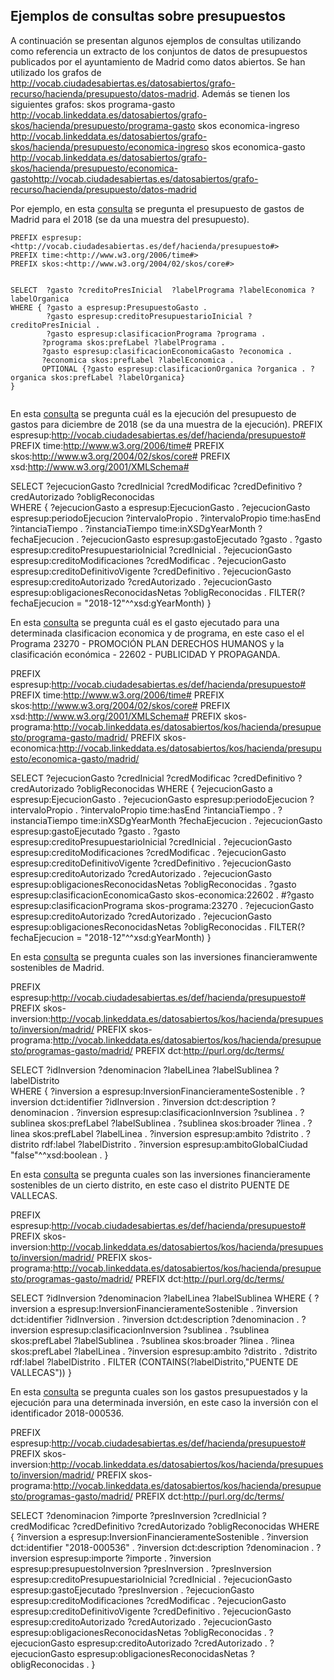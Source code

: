## Ejemplos de consultas sobre presupuestos

A continuación se presentan algunos ejemplos de consultas utilizando como referencia un extracto de los  conjuntos de datos de presupuestos publicados por el ayuntamiento de Madrid como datos abiertos. Se han utilizado los grafos de http://vocab.ciudadesabiertas.es/datosabiertos/grafo-recurso/hacienda/presupuesto/datos-madrid. Además se tienen los siguientes grafos:
skos programa-gasto http://vocab.linkeddata.es/datosabiertos/grafo-skos/hacienda/presupuesto/programa-gasto
skos economica-ingreso http://vocab.linkeddata.es/datosabiertos/grafo-skos/hacienda/presupuesto/economica-ingreso
skos economica-gasto http://vocab.linkeddata.es/datosabiertos/grafo-skos/hacienda/presupuesto/economica-gastohttp://vocab.ciudadesabiertas.es/datosabiertos/grafo-recurso/hacienda/presupuesto/datos-madrid

Por ejemplo, en esta [consulta](http://ciudadesabiertas.linkeddata.es/sparql?default-graph-uri=http%3A%2F%2Fvocab.ciudadesabiertas.es%2Fdatosabiertos%2Fgrafo-recurso%2Fhacienda%2Fpresupuesto%2Fdatos-madrid&query=PREFIX+espresup%3A%3Chttp%3A%2F%2Fvocab.ciudadesabiertas.es%2Fdef%2Fhacienda%2Fpresupuesto%23%3E%0D%0APREFIX+time%3A%3Chttp%3A%2F%2Fwww.w3.org%2F2006%2Ftime%23%3E%0D%0APREFIX+skos%3A%3Chttp%3A%2F%2Fwww.w3.org%2F2004%2F02%2Fskos%2Fcore%23%3E%0D%0A%0D%0A%0D%0ASELECT++%3Fgasto+%3FcreditoPresInicial++%3FlabelPrograma+%3FlabelEconomica+%3FlabelOrganica+%0D%0AWHERE+%7B+%3Fgasto+a+espresup%3APresupuestoGasto+.%0D%0A++++++++%3Fgasto+espresup%3AcreditoPresupuestarioInicial+%3FcreditoPresInicial+.%0D%0A++++++++%3Fgasto+espresup%3AclasificacionPrograma+%3Fprograma+.%0D%0A+++++++%3Fprograma+skos%3AprefLabel+%3FlabelPrograma+.%0D%0A+++++++%3Fgasto+espresup%3AclasificacionEconomicaGasto+%3Feconomica+.%0D%0A+++++++%3Feconomica+skos%3AprefLabel+%3FlabelEconomica+.%0D%0A+++++++OPTIONAL+%7B%3Fgasto+espresup%3AclasificacionOrganica+%3Forganica+.+%3Forganica+skos%3AprefLabel+%3FlabelOrganica%7D%0D%0A%7D%0D%0A%0D%0A&format=text%2Fhtml&timeout=0&debug=on&run=+Run+Query+) se pregunta el presupuesto de gastos de Madrid para el 2018 (se da una muestra del presupuesto).  
```
PREFIX espresup:<http://vocab.ciudadesabiertas.es/def/hacienda/presupuesto#>
PREFIX time:<http://www.w3.org/2006/time#>
PREFIX skos:<http://www.w3.org/2004/02/skos/core#>


SELECT  ?gasto ?creditoPresInicial  ?labelPrograma ?labelEconomica ?labelOrganica 
WHERE { ?gasto a espresup:PresupuestoGasto .
        ?gasto espresup:creditoPresupuestarioInicial ?creditoPresInicial .
        ?gasto espresup:clasificacionPrograma ?programa .
       ?programa skos:prefLabel ?labelPrograma .
       ?gasto espresup:clasificacionEconomicaGasto ?economica .
       ?economica skos:prefLabel ?labelEconomica .
       OPTIONAL {?gasto espresup:clasificacionOrganica ?organica . ?organica skos:prefLabel ?labelOrganica}
}


```
En esta [consulta](http://ciudadesabiertas.linkeddata.es/sparql?default-graph-uri=http%3A%2F%2Fvocab.ciudadesabiertas.es%2Fdatosabiertos%2Fgrafo-recurso%2Fhacienda%2Fpresupuesto%2Fdatos-madrid&query=PREFIX+espresup%3A%3Chttp%3A%2F%2Fvocab.ciudadesabiertas.es%2Fdef%2Fhacienda%2Fpresupuesto%23%3E%0D%0APREFIX+time%3A%3Chttp%3A%2F%2Fwww.w3.org%2F2006%2Ftime%23%3E%0D%0APREFIX+skos%3A%3Chttp%3A%2F%2Fwww.w3.org%2F2004%2F02%2Fskos%2Fcore%23%3E%0D%0APREFIX+xsd%3A%3Chttp%3A%2F%2Fwww.w3.org%2F2001%2FXMLSchema%23%3E%0D%0A%0D%0ASELECT++%3FejecucionGasto+%3FcredInicial+%3FcredModificac+%3FcredDefinitivo+%3FcredAutorizado+%3FobligReconocidas++%0D%0AWHERE+%7B+%3FejecucionGasto+a+espresup%3AEjecucionGasto+.%0D%0A++++++++%3FejecucionGasto+espresup%3AperiodoEjecucion+%3FintervaloPropio+.%0D%0A++++++++%3FintervaloPropio+time%3AhasEnd+%3FintanciaTiempo+.%0D%0A++++++++%3FinstanciaTiempo+time%3AinXSDgYearMonth+%3FfechaEjecucion+.%0D%0A++++++++%3FejecucionGasto+espresup%3AgastoEjecutado+%3Fgasto+.%0D%0A++++++++%3Fgasto+espresup%3AcreditoPresupuestarioInicial+%3FcredInicial+.%0D%0A++++++++%3FejecucionGasto+espresup%3AcreditoModificaciones+%3FcredModificac+.%0D%0A++++++++%3FejecucionGasto+espresup%3AcreditoDefinitivoVigente+%3FcredDefinitivo+.%0D%0A++++++++%3FejecucionGasto+espresup%3AcreditoAutorizado+%3FcredAutorizado+.%0D%0A++++++++%3FejecucionGasto+espresup%3AobligacionesReconocidasNetas+%3FobligReconocidas++.%0D%0A++++++++FILTER%28%3FfechaEjecucion+%3D+%222018-12%22%5E%5Exsd%3AgYearMonth%29+%0D%0A%7D&format=text%2Fhtml&timeout=0&debug=on&run=+Run+Query+) se pregunta cuál es la ejecución del presupuesto de gastos para diciembre de 2018 (se da una muestra de la ejecución).
PREFIX espresup:<http://vocab.ciudadesabiertas.es/def/hacienda/presupuesto#>
PREFIX time:<http://www.w3.org/2006/time#>
PREFIX skos:<http://www.w3.org/2004/02/skos/core#>
PREFIX xsd:<http://www.w3.org/2001/XMLSchema#>

SELECT  ?ejecucionGasto ?credInicial ?credModificac ?credDefinitivo ?credAutorizado ?obligReconocidas  
WHERE { ?ejecucionGasto a espresup:EjecucionGasto .
        ?ejecucionGasto espresup:periodoEjecucion ?intervaloPropio .
        ?intervaloPropio time:hasEnd ?intanciaTiempo .
        ?instanciaTiempo time:inXSDgYearMonth ?fechaEjecucion .
        ?ejecucionGasto espresup:gastoEjecutado ?gasto .
        ?gasto espresup:creditoPresupuestarioInicial ?credInicial .
        ?ejecucionGasto espresup:creditoModificaciones ?credModificac .
        ?ejecucionGasto espresup:creditoDefinitivoVigente ?credDefinitivo .
        ?ejecucionGasto espresup:creditoAutorizado ?credAutorizado .
        ?ejecucionGasto espresup:obligacionesReconocidasNetas ?obligReconocidas  .
        FILTER(?fechaEjecucion = "2018-12"^^xsd:gYearMonth) 
}

En esta [consulta](http://ciudadesabiertas.linkeddata.es/sparql?default-graph-uri=http%3A%2F%2Fvocab.ciudadesabiertas.es%2Fdatosabiertos%2Fgrafo-recurso%2Fhacienda%2Fpresupuesto%2Fdatos-madrid&query=PREFIX+espresup%3A%3Chttp%3A%2F%2Fvocab.ciudadesabiertas.es%2Fdef%2Fhacienda%2Fpresupuesto%23%3E%0D%0APREFIX+time%3A%3Chttp%3A%2F%2Fwww.w3.org%2F2006%2Ftime%23%3E%0D%0APREFIX+skos%3A%3Chttp%3A%2F%2Fwww.w3.org%2F2004%2F02%2Fskos%2Fcore%23%3E%0D%0APREFIX+xsd%3A%3Chttp%3A%2F%2Fwww.w3.org%2F2001%2FXMLSchema%23%3E%0D%0APREFIX+skos-programa%3A%3Chttp%3A%2F%2Fvocab.linkeddata.es%2Fdatosabiertos%2Fkos%2Fhacienda%2Fpresupuesto%2Fprograma-gasto%2Fmadrid%2F%3E%0D%0APREFIX+skos-economica%3A%3Chttp%3A%2F%2Fvocab.linkeddata.es%2Fdatosabiertos%2Fkos%2Fhacienda%2Fpresupuesto%2Feconomica-gasto%2Fmadrid%2F%3E%0D%0A%0D%0ASELECT++%3FejecucionGasto+%3FcredInicial+%3FcredModificac+%3FcredDefinitivo+%3FcredAutorizado+%3FobligReconocidas+%0D%0AWHERE+%7B+%3FejecucionGasto+a++espresup%3AEjecucionGasto+.%0D%0A++++++++%3FejecucionGasto+espresup%3AperiodoEjecucion+%3FintervaloPropio+.%0D%0A++++++++%3FintervaloPropio+time%3AhasEnd+%3FintanciaTiempo+.%0D%0A++++++++%3FinstanciaTiempo+time%3AinXSDgYearMonth+%3FfechaEjecucion+.%0D%0A++++++++%3FejecucionGasto+espresup%3AgastoEjecutado+%3Fgasto+.%0D%0A++++++++%3Fgasto+espresup%3AcreditoPresupuestarioInicial+%3FcredInicial+.%0D%0A++++++++%3FejecucionGasto+espresup%3AcreditoModificaciones+%3FcredModificac+.%0D%0A++++++++%3FejecucionGasto+espresup%3AcreditoDefinitivoVigente+%3FcredDefinitivo+.%0D%0A++++++++%3FejecucionGasto+espresup%3AcreditoAutorizado+%3FcredAutorizado+.%0D%0A++++++++%3FejecucionGasto+espresup%3AobligacionesReconocidasNetas+%3FobligReconocidas++.%0D%0A++++++++%3Fgasto+espresup%3AclasificacionEconomicaGasto+skos-economica%3A22602+.%0D%0A++++++++%23%3Fgasto+espresup%3AclasificacionPrograma+skos-programa%3A23270+.%0D%0A++++++++%3FejecucionGasto+espresup%3AcreditoAutorizado+%3FcredAutorizado+.%0D%0A++++++++%3FejecucionGasto+espresup%3AobligacionesReconocidasNetas+%3FobligReconocidas++.%0D%0A++++++++FILTER%28%3FfechaEjecucion+%3D+%222018-12%22%5E%5Exsd%3AgYearMonth%29%0D%0A%7D+&format=text%2Fhtml&timeout=0&debug=on&run=+Run+Query+) se pregunta cuál es el gasto ejecutado para una determinada clasificacion economica y de programa, en este caso el el Programa  23270 - PROMOCIÓN PLAN DERECHOS HUMANOS y la clasificación económica - 22602 - PUBLICIDAD Y PROPAGANDA.

PREFIX espresup:<http://vocab.ciudadesabiertas.es/def/hacienda/presupuesto#>
PREFIX time:<http://www.w3.org/2006/time#>
PREFIX skos:<http://www.w3.org/2004/02/skos/core#>
PREFIX xsd:<http://www.w3.org/2001/XMLSchema#>
PREFIX skos-programa:<http://vocab.linkeddata.es/datosabiertos/kos/hacienda/presupuesto/programa-gasto/madrid/>
PREFIX skos-economica:<http://vocab.linkeddata.es/datosabiertos/kos/hacienda/presupuesto/economica-gasto/madrid/>

SELECT  ?ejecucionGasto ?credInicial ?credModificac ?credDefinitivo ?credAutorizado ?obligReconocidas 
WHERE { ?ejecucionGasto a  espresup:EjecucionGasto .
        ?ejecucionGasto espresup:periodoEjecucion ?intervaloPropio .
        ?intervaloPropio time:hasEnd ?intanciaTiempo .
        ?instanciaTiempo time:inXSDgYearMonth ?fechaEjecucion .
        ?ejecucionGasto espresup:gastoEjecutado ?gasto .
        ?gasto espresup:creditoPresupuestarioInicial ?credInicial .
        ?ejecucionGasto espresup:creditoModificaciones ?credModificac .
        ?ejecucionGasto espresup:creditoDefinitivoVigente ?credDefinitivo .
        ?ejecucionGasto espresup:creditoAutorizado ?credAutorizado .
        ?ejecucionGasto espresup:obligacionesReconocidasNetas ?obligReconocidas  .
        ?gasto espresup:clasificacionEconomicaGasto skos-economica:22602 .
        #?gasto espresup:clasificacionPrograma skos-programa:23270 .
        ?ejecucionGasto espresup:creditoAutorizado ?credAutorizado .
        ?ejecucionGasto espresup:obligacionesReconocidasNetas ?obligReconocidas  .
        FILTER(?fechaEjecucion = "2018-12"^^xsd:gYearMonth)
} 

En esta [consulta](http://ciudadesabiertas.linkeddata.es/sparql?default-graph-uri=http%3A%2F%2Fvocab.ciudadesabiertas.es%2Fdatosabiertos%2Fgrafo-recurso%2Fhacienda%2Fpresupuesto%2Fdatos-madrid&query=PREFIX+espresup%3A%3Chttp%3A%2F%2Fvocab.ciudadesabiertas.es%2Fdef%2Fhacienda%2Fpresupuesto%23%3E%0D%0APREFIX+skos-inversion%3A%3Chttp%3A%2F%2Fvocab.linkeddata.es%2Fdatosabiertos%2Fkos%2Fhacienda%2Fpresupuesto%2Finversion%2Fmadrid%2F%3E%0D%0APREFIX+skos-programa%3A%3Chttp%3A%2F%2Fvocab.linkeddata.es%2Fdatosabiertos%2Fkos%2Fhacienda%2Fpresupuesto%2Fprogramas-gasto%2Fmadrid%2F%3E%0D%0APREFIX+dct%3A%3Chttp%3A%2F%2Fpurl.org%2Fdc%2Fterms%2F%3E%0D%0A%0D%0ASELECT++%3FidInversion+%3Fdenominacion+%3FlabelLinea+%3FlabelSublinea+%3FlabelDistrito++%0D%0AWHERE+%7B+%0D%0A++++++++%3Finversion+a+espresup%3AInversionFinancieramenteSostenible+.%0D%0A++++++++%3Finversion+dct%3Aidentifier+%3FidInversion+.%0D%0A++++++++%3Finversion+dct%3Adescription+%3Fdenominacion+.%0D%0A++++++++%3Finversion+espresup%3AclasificacionInversion+%3Fsublinea+.%0D%0A++++++++%3Fsublinea+skos%3AprefLabel+%3FlabelSublinea+.%0D%0A++++++++%3Fsublinea+skos%3Abroader+%3Flinea+.%0D%0A++++++++%3Flinea+skos%3AprefLabel+%3FlabelLinea+.%0D%0A++++++++%3Finversion+espresup%3Aambito+%3Fdistrito+.%0D%0A++++++++%3Fdistrito+rdf%3Alabel+%3FlabelDistrito+.%0D%0A++++++++%3Finversion+espresup%3AambitoGlobalCiudad++%22false%22%5E%5Exsd%3Aboolean+.%0D%0A++++++++%7D&format=text%2Fhtml&timeout=0&debug=on&run=+Run+Query+) se pregunta cuales son las inversiones financieramwente sostenibles de Madrid.

PREFIX espresup:<http://vocab.ciudadesabiertas.es/def/hacienda/presupuesto#>
PREFIX skos-inversion:<http://vocab.linkeddata.es/datosabiertos/kos/hacienda/presupuesto/inversion/madrid/>
PREFIX skos-programa:<http://vocab.linkeddata.es/datosabiertos/kos/hacienda/presupuesto/programas-gasto/madrid/>
PREFIX dct:<http://purl.org/dc/terms/>

SELECT  ?idInversion ?denominacion ?labelLinea ?labelSublinea ?labelDistrito  
WHERE { 
        ?inversion a espresup:InversionFinancieramenteSostenible .
        ?inversion dct:identifier ?idInversion .
        ?inversion dct:description ?denominacion .
        ?inversion espresup:clasificacionInversion ?sublinea .
        ?sublinea skos:prefLabel ?labelSublinea .
        ?sublinea skos:broader ?linea .
        ?linea skos:prefLabel ?labelLinea .
        ?inversion espresup:ambito ?distrito .
        ?distrito rdf:label ?labelDistrito .
        ?inversion espresup:ambitoGlobalCiudad  "false"^^xsd:boolean .
        }

En esta [consulta](http://ciudadesabiertas.linkeddata.es/sparql?default-graph-uri=http%3A%2F%2Fvocab.ciudadesabiertas.es%2Fdatosabiertos%2Fgrafo-recurso%2Fhacienda%2Fpresupuesto%2Fdatos-madrid&query=PREFIX+espresup%3A%3Chttp%3A%2F%2Fvocab.ciudadesabiertas.es%2Fdef%2Fhacienda%2Fpresupuesto%23%3E%0D%0APREFIX+skos-inversion%3A%3Chttp%3A%2F%2Fvocab.linkeddata.es%2Fdatosabiertos%2Fkos%2Fhacienda%2Fpresupuesto%2Finversion%2Fmadrid%2F%3E%0D%0APREFIX+skos-programa%3A%3Chttp%3A%2F%2Fvocab.linkeddata.es%2Fdatosabiertos%2Fkos%2Fhacienda%2Fpresupuesto%2Fprogramas-gasto%2Fmadrid%2F%3E%0D%0APREFIX+dct%3A%3Chttp%3A%2F%2Fpurl.org%2Fdc%2Fterms%2F%3E%0D%0A%0D%0A%0D%0A%0D%0ASELECT++%3FidInversion+%3Fdenominacion+%3FlabelLinea+%3FlabelSublinea+%0D%0AWHERE+%7B+%0D%0A++++++++%3Finversion+a+espresup%3AInversionFinancieramenteSostenible+.%0D%0A++++++++%3Finversion+dct%3Aidentifier+%3FidInversion+.%0D%0A++++++++%3Finversion+dct%3Adescription+%3Fdenominacion+.%0D%0A++++++++%3Finversion+espresup%3AclasificacionInversion+%3Fsublinea+.%0D%0A++++++++%3Fsublinea+skos%3AprefLabel+%3FlabelSublinea+.%0D%0A++++++++%3Fsublinea+skos%3Abroader+%3Flinea+.%0D%0A++++++++%3Flinea+skos%3AprefLabel+%3FlabelLinea+.%0D%0A++++++++%3Finversion+espresup%3Aambito+%3Fdistrito+.%0D%0A++++++++%3Fdistrito+rdf%3Alabel+%3FlabelDistrito+.%0D%0A++++++++FILTER+%28CONTAINS%28%3FlabelDistrito%2C%22PUENTE+DE+VALLECAS%22%29%29%0D%0A++++++++%7D&format=text%2Fhtml&timeout=0&debug=on&run=+Run+Query+) se pregunta cuales son las inversiones financieramente sostenibles de un cierto distrito, en este caso el distrito PUENTE DE VALLECAS.

PREFIX espresup:<http://vocab.ciudadesabiertas.es/def/hacienda/presupuesto#>
PREFIX skos-inversion:<http://vocab.linkeddata.es/datosabiertos/kos/hacienda/presupuesto/inversion/madrid/>
PREFIX skos-programa:<http://vocab.linkeddata.es/datosabiertos/kos/hacienda/presupuesto/programas-gasto/madrid/>
PREFIX dct:<http://purl.org/dc/terms/>

SELECT  ?idInversion ?denominacion ?labelLinea ?labelSublinea 
WHERE { 
        ?inversion a espresup:InversionFinancieramenteSostenible .
        ?inversion dct:identifier ?idInversion .
        ?inversion dct:description ?denominacion .
        ?inversion espresup:clasificacionInversion ?sublinea .
        ?sublinea skos:prefLabel ?labelSublinea .
        ?sublinea skos:broader ?linea .
        ?linea skos:prefLabel ?labelLinea .
        ?inversion espresup:ambito ?distrito .
        ?distrito rdf:label ?labelDistrito .
        FILTER (CONTAINS(?labelDistrito,"PUENTE DE VALLECAS"))
        }

En esta [consulta](http://ciudadesabiertas.linkeddata.es/sparql?default-graph-uri=http%3A%2F%2Fvocab.ciudadesabiertas.es%2Fdatosabiertos%2Fgrafo-recurso%2Fhacienda%2Fpresupuesto%2Fdatos-madrid&query=PREFIX+espresup%3A%3Chttp%3A%2F%2Fvocab.ciudadesabiertas.es%2Fdef%2Fhacienda%2Fpresupuesto%23%3E%0D%0APREFIX+skos-inversion%3A%3Chttp%3A%2F%2Fvocab.linkeddata.es%2Fdatosabiertos%2Fkos%2Fhacienda%2Fpresupuesto%2Finversion%2Fmadrid%2F%3E%0D%0APREFIX+skos-programa%3A%3Chttp%3A%2F%2Fvocab.linkeddata.es%2Fdatosabiertos%2Fkos%2Fhacienda%2Fpresupuesto%2Fprogramas-gasto%2Fmadrid%2F%3E%0D%0APREFIX+dct%3A%3Chttp%3A%2F%2Fpurl.org%2Fdc%2Fterms%2F%3E%0D%0A%0D%0ASELECT++%3Fdenominacion+%3Fimporte+%3FpresInversion+%3FcredInicial+%3FcredModificac+%3FcredDefinitivo+%3FcredAutorizado+%3FobligReconocidas%0D%0AWHERE+%7B%0D%0A++++++++%3Finversion+a+espresup%3AInversionFinancieramenteSostenible+.%0D%0A++++++++%3Finversion+dct%3Aidentifier+%222018-000536%22+.%0D%0A++++++++%3Finversion+dct%3Adescription+%3Fdenominacion+.%0D%0A++++++++%3Finversion+espresup%3Aimporte+%3Fimporte+.%0D%0A++++++++%3Finversion+espresup%3ApresupuestoInversion+%3FpresInversion+.%0D%0A++++++++%3FpresInversion+espresup%3AcreditoPresupuestarioInicial+%3FcredInicial+.%0D%0A++++++++%3FejecucionGasto+espresup%3AgastoEjecutado+%3FpresInversion+.%0D%0A++++++++%3FejecucionGasto+espresup%3AcreditoModificaciones+%3FcredModificac+.%0D%0A++++++++%3FejecucionGasto+espresup%3AcreditoDefinitivoVigente+%3FcredDefinitivo+.%0D%0A++++++++%3FejecucionGasto+espresup%3AcreditoAutorizado+%3FcredAutorizado+.%0D%0A++++++++%3FejecucionGasto+espresup%3AobligacionesReconocidasNetas+%3FobligReconocidas++.%0D%0A++++++++%3FejecucionGasto+espresup%3AcreditoAutorizado+%3FcredAutorizado+.%0D%0A++++++++%3FejecucionGasto+espresup%3AobligacionesReconocidasNetas+%3FobligReconocidas++.%0D%0A%7D&format=text%2Fhtml&timeout=0&debug=on&run=+Run+Query+) se pregunta cuales son los gastos presupuestados y la ejecución para una determinada inversión, en este caso la inversión con el identificador 2018-000536.

PREFIX espresup:<http://vocab.ciudadesabiertas.es/def/hacienda/presupuesto#>
PREFIX skos-inversion:<http://vocab.linkeddata.es/datosabiertos/kos/hacienda/presupuesto/inversion/madrid/>
PREFIX skos-programa:<http://vocab.linkeddata.es/datosabiertos/kos/hacienda/presupuesto/programas-gasto/madrid/>
PREFIX dct:<http://purl.org/dc/terms/>

SELECT  ?denominacion ?importe ?presInversion ?credInicial ?credModificac ?credDefinitivo ?credAutorizado ?obligReconocidas
WHERE {
        ?inversion a espresup:InversionFinancieramenteSostenible .
        ?inversion dct:identifier "2018-000536" .
        ?inversion dct:description ?denominacion .
        ?inversion espresup:importe ?importe .
        ?inversion espresup:presupuestoInversion ?presInversion .
        ?presInversion espresup:creditoPresupuestarioInicial ?credInicial .
        ?ejecucionGasto espresup:gastoEjecutado ?presInversion .
        ?ejecucionGasto espresup:creditoModificaciones ?credModificac .
        ?ejecucionGasto espresup:creditoDefinitivoVigente ?credDefinitivo .
        ?ejecucionGasto espresup:creditoAutorizado ?credAutorizado .
        ?ejecucionGasto espresup:obligacionesReconocidasNetas ?obligReconocidas  .
        ?ejecucionGasto espresup:creditoAutorizado ?credAutorizado .
        ?ejecucionGasto espresup:obligacionesReconocidasNetas ?obligReconocidas  .
}


